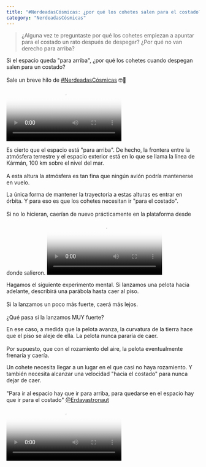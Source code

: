 ```yaml
---
title: "#NerdeadasCósmicas: ¿por qué los cohetes salen para el costado?"
category: "NerdeadasCósmicas"
---
```

> ¿Alguna vez te preguntaste por qué los cohetes empiezan a apuntar para el costado un rato después de despegar? ¿Por qué no van derecho para arriba?

<div class="card-tweets" dir="auto">
    <p>Si el espacio queda "para arriba", ¿por qué los cohetes cuando despegan salen para un costado?<br />
<br />
Sale un breve hilo de <a class="entity-hashtag" href="/hashtag/NerdeadasC%C3%B3smicas">#NerdeadasCósmicas</a> 🤓🌌 <span class="entity-video"><video controls poster="https://pbs.twimg.com/ext_tw_video_thumb/1303360605651374085/pu/img/i5MfgHR2nwfWee-A.jpg"><source src="https://video.twimg.com/ext_tw_video/1303360605651374085/pu/vid/1280x720/JQzGfQ06QSVTjmxi.mp4?tag=10" type="video/mp4"><br />
<source src="https://video.twimg.com/ext_tw_video/1303360605651374085/pu/pl/vhdtHr5xHdVp65vQ.m3u8?tag=10" type="application/x-mpegURL"> Sorry, your browser doesn't support embedded videos<br><img alt="" src="https://pbs.twimg.com/ext_tw_video_thumb/1303360605651374085/pu/img/i5MfgHR2nwfWee-A.jpg"></video></span></p>
    <p>Es cierto que el espacio está "para arriba". De hecho, la frontera entre la atmósfera terrestre y el espacio exterior está en lo que se llama la línea de Kármán, 100 km sobre el nivel del mar.<br />
<br />
A esta altura la atmósfera es tan fina que ningún avión podría mantenerse en vuelo. <span class="entity-image"><a href="https://pbs.twimg.com/media/EhaAxD0WoAgWhGW.jpg" target="_blank"><img alt="" src="https://pbs.twimg.com/media/EhaAxD0WoAgWhGW.jpg" data-src="https://pbs.twimg.com/media/EhaAxD0WoAgWhGW.jpg"></a></span></p>
    <p>La única forma de mantener la trayectoria a estas alturas es entrar en órbita. Y para eso es que los cohetes necesitan ir "para el costado". <br />
<br />
Si no lo hicieran, caerían de nuevo prácticamente en la plataforma desde donde salieron. <span class="entity-video-gif"><video autoplay loop controls poster="https://pbs.twimg.com/tweet_video_thumb/EhaBOioWoAEaK2_.jpg"><source src="https://video.twimg.com/tweet_video/EhaBOioWoAEaK2_.mp4" type="video/mp4"><img alt="Wiley Coyote GIF" src="https://pbs.twimg.com/tweet_video_thumb/EhaBOioWoAEaK2_.jpg"></video></span></p>
    <p>Hagamos el siguiente experimento mental. Si lanzamos una pelota hacia adelante, describirá una parábola hasta caer al piso.<br />
<br />
Si la lanzamos un poco más fuerte, caerá más lejos.<br />
<br />
¿Qué pasa si la lanzamos MUY fuerte? <span class="entity-image"><a href="https://pbs.twimg.com/media/EhaBAEJX0AAdm5Z.png" target="_blank"><img alt="" src="https://pbs.twimg.com/media/EhaBAEJX0AAdm5Z.png" data-src="https://pbs.twimg.com/media/EhaBAEJX0AAdm5Z.png"></a></span></p>
    <p>En ese caso, a medida que la pelota avanza, la curvatura de la tierra hace que el piso se aleje de ella. La pelota nunca pararía de caer.<br />
<br />
Por supuesto, que con el rozamiento del aire, la pelota eventualmente frenaría y caería.</p>
    <p>Un cohete necesita llegar a un lugar en el que casi no haya rozamiento. Y también necesita alcanzar una velocidad "hacia el costado" para nunca dejar de caer.<br />
<br />
 "Para ir al espacio hay que ir para arriba, para quedarse en el espacio hay que ir para el costado" <a class="entity-mention" href="https://twitter.com/Erdayastronaut">@Erdayastronaut</a> <span class="entity-video-gif"><video autoplay loop controls poster="https://pbs.twimg.com/tweet_video_thumb/EhaBPgyWsAA2rir.jpg"><source src="https://video.twimg.com/tweet_video/EhaBPgyWsAA2rir.mp4" type="video/mp4"><img alt="Earth Orbit GIF" src="https://pbs.twimg.com/tweet_video_thumb/EhaBPgyWsAA2rir.jpg"></video></span></p>
</div>


